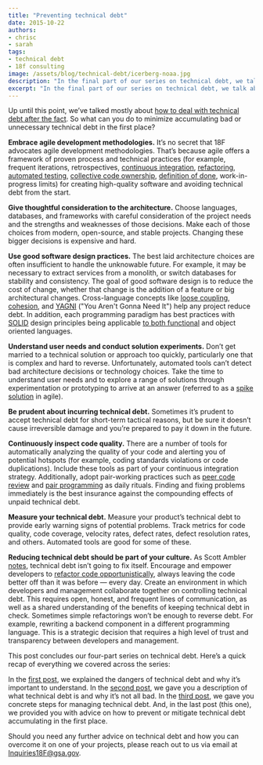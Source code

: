 ```yaml
---
title: "Preventing technical debt"
date: 2015-10-22
authors:
- chrisc
- sarah
tags:
- technical debt
- 18f consulting
image: /assets/blog/technical-debt/icerberg-noaa.jpg
description: "In the final part of our series on technical debt, we talk about ways to minimize accumulating bad or unnecessary technical debt in the first place."
excerpt: "In the final part of our series on technical debt, we talk about ways to minimize accumulating bad or unnecessary technical debt in the first place."
---
```


Up until this point, we’ve talked mostly about [how to deal with
technical debt after the
fact](https://18f.gsa.gov/2015/10/05/managing-technical-debt/). So what
can you do to minimize accumulating bad or unnecessary technical debt in
the first place?

**Embrace agile development methodologies.** It’s no secret that 18F
advocates agile development methodologies. That’s because agile offers a
framework of proven process and technical practices (for example,
frequent iterations, retrospectives, [continuous
integration](https://en.wikipedia.org/wiki/Continuous_integration),
[refactoring](https://en.wikipedia.org/wiki/Code_refactoring),
[automated testing](https://en.wikipedia.org/wiki/Test_automation),
[collective code
ownership](https://en.wikipedia.org/wiki/Extreme_programming_practices#Collective_code_ownership),
[definition of
done](https://18f.gsa.gov/2015/04/24/agile-developments-secret-weapon-transparency/),
work-in-progress limits) for creating high-quality software and avoiding
technical debt from the start.

**Give thoughtful consideration to the architecture.** Choose languages,
databases, and frameworks with careful consideration of the project
needs and the strengths and weaknesses of those decisions. Make each of
those choices from modern, open-source, and stable projects. Changing
these bigger decisions is expensive and hard.

**Use good software design practices.** The best laid architecture
choices are often insufficient to handle the unknowable future. For
example, it may be necessary to extract services from a monolith, or
switch databases for stability and consistency. The goal of good
software design is to reduce the cost of change, whether that change is
the addition of a feature or big architectural changes. Cross-language
concepts like [loose
coupling](https://en.wikipedia.org/wiki/Loose_coupling),
[cohesion](https://en.wikipedia.org/wiki/Cohesion_%28computer_science%29),
and [YAGNI](http://martinfowler.com/bliki/Yagni.html) ("You Aren't
Gonna Need It") help any project reduce debt. In addition, each
programming paradigm has best practices with
[SOLID](https://en.wikipedia.org/wiki/SOLID_(object-oriented_design))
design principles being applicable [to both
functional](http://programmers.stackexchange.com/questions/165356/equivalent-of-solid-principles-for-functional-programming)
and object oriented languages.

**Understand user needs and conduct solution experiments.** Don’t get
married to a technical solution or approach too quickly, particularly
one that is complex and hard to reverse. Unfortunately, automated tools
can’t detect bad architecture decisions or technology choices. Take the
time to understand user needs and to explore a range of solutions
through experimentation or prototyping to arrive at an answer (referred
to as a [spike
solution](http://www.extremeprogramming.org/rules/spike.html) in
agile).

**Be prudent about incurring technical debt.** Sometimes it’s prudent to
accept technical debt for short-term tactical reasons, but be sure it
doesn’t cause irreversible damage and you’re prepared to pay it down in
the future.

**Continuously inspect code quality.** There are a number of tools for
automatically analyzing the quality of your code and alerting you of
potential hotspots (for example, coding standards violations or code
duplications). Include these tools as part of your continuous
integration strategy. Additionally, adopt pair-working practices such as
[peer code review](https://en.wikipedia.org/wiki/Software_peer_review)
and [pair
programming](https://18f.gsa.gov/2015/05/04/pair-programming-why-two-heads-are-better-than-one/)
as daily rituals. Finding and fixing problems immediately is the best
insurance against the compounding effects of unpaid technical debt.

**Measure your technical debt.** Measure your product’s technical debt
to provide early warning signs of potential problems. Track metrics for
code quality, code coverage, velocity rates, defect rates, defect
resolution rates, and others. Automated tools are good for some of
these.

**Reducing technical debt should be part of your culture.** As Scott
Ambler
[notes](https://disciplinedagiledelivery.wordpress.com/2013/11/10/technical-debt/),
technical debt isn’t going to fix itself. Encourage and empower
developers to [refactor code
opportunistically](http://martinfowler.com/bliki/OpportunisticRefactoring.html),
always leaving the code better off than it was before — every day.
Create an environment in which developers and management collaborate
together on controlling technical debt. This requires open, honest, and
frequent lines of communication, as well as a shared understanding of
the benefits of keeping technical debt in check. Sometimes simple
refactorings won’t be enough to reverse debt. For example, rewriting a
backend component in a different programming language. This is a
strategic decision that requires a high level of trust and transparency
between developers and management.

This post concludes our four-part series on technical debt. Here’s a
quick recap of everything we covered across the series:

In the [first post](https://18f.gsa.gov/2015/08/07/technical-debt-1/),
we explained the dangers of technical debt and why it’s important to
understand. In the [second
post](https://18f.gsa.gov/2015/09/04/what-is-technical-debt/), we gave
you a description of what technical debt is and why it’s not all bad. In
the [third
post](https://18f.gsa.gov/2015/10/05/managing-technical-debt/), we gave
you concrete steps for managing technical debt. And, in the last post
(this one), we provided you with advice on how to prevent or mitigate
technical debt accumulating in the first place.

Should you need any further advice on technical debt and how you can
overcome it on one of your projects, please reach out to us via email at [Inquiries18F@gsa.gov](mailto:Inquiries18F@gsa.gov).
